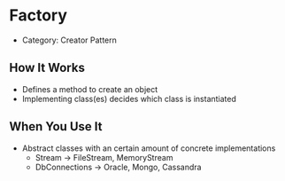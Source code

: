 ﻿# Factory
* Category: Creator Pattern

## How It Works
* Defines a method to create an object
* Implementing class(es) decides which class is instantiated

## When You Use It
* Abstract classes with an certain amount of concrete implementations
  * Stream -> FileStream, MemoryStream
  * DbConnections -> Oracle, Mongo, Cassandra 